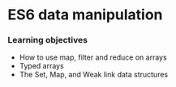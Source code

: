 # ES6 data manipulation

### Learning objectives

- How to use map, filter and reduce on arrays
- Typed arrays
- The Set, Map, and Weak link data structures
